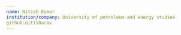 ```yaml
---
name: Nitish Kumar
institution/company: University of petroleum and energy studies
github:nitisharav
---
```

